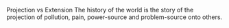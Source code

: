 Projection vs Extension
The history of the world is the story of the projection of pollution, pain, power-source and problem-source onto others.
